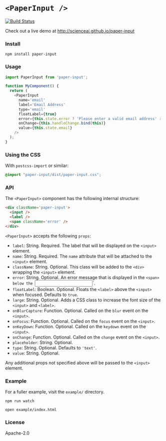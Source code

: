 # `<PaperInput />`

[![Build Status](https://travis-ci.org/scienceai/paper-input.svg?branch=master)](https://travis-ci.org/scienceai/paper-input)

Check out a live demo at http://scienceai.github.io/paper-input

### Install
```
npm install paper-input
```

### Usage
```js
import PaperInput from 'paper-input';

function MyComponent() {
  return (
    <PaperInput
      name='email'
      label='Email Address'
      type='email'
      floatLabel={true}
      error={this.state.error ? 'Please enter a valid email address' : ''}
      onChange={this.handleChange.bind(this)}
      value={this.state.email}
    />
  );
}
```

### Using the CSS

With `postcss-import` or similar:

```css
@import "paper-input/dist/paper-input.css";
```

### API
The `<PaperInput>` component has the following internal structure:
```html
<div className='paper-input'>
  <input />
  <label />
  <span className='error' />
</div>
```

`<PaperInput>` accepts the following `props`:
* `label`: String. Required. The label that will be displayed on the `<input>` element.
* `name`: String. Required. The `name` attribute that will be attached to the `<input>` element.
* `className`: String. Optional. This class will be added to the `<div>` wrapping the `<input>` element.
* `error`: String. Optional. An error message that is displayed in the `<span> below the `<input>`.
* `floatLabel`: Boolean. Optional. Floats the `<label>` above the `<input>` when focused. Defaults to `true`.
* `large`: String. Optional. Adds a CSS class to increase the font size of the `<input>` and `<label>`.
* `onBlurCapture`: Function. Optional. Called on the `blur` event on the `<input>`.
* `onFocus`: Function. Optional. Called on the `focus` event on the `<input>`.
* `onKeyDown`: Function. Optional. Called on the `keydown` event on the `<input>`.
* `onChange`: Function. Optional. Called on the `change` event on the `<input>`.
* `placeholder`: String. Optional.
* `type`: String. Optional. Defaults to `'text'`.
* `value`: String. Optional.

Any additional props not specified above will be passed to the `<input>` element.

### Example
For a fuller example, visit the `example/` directory.
```
npm run watch
```
```
open example/index.html
```

### License
Apache-2.0
